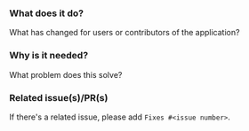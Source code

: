 ### What does it do?

What has changed for users or contributors of the application? 

### Why is it needed?

What problem does this solve?

### Related issue(s)/PR(s)

If there's a related issue, please add `Fixes #<issue number>`.

